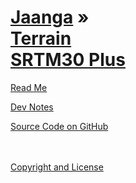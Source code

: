[Jaanga](../index.html ) &raquo;<br>[Terrain<br>SRTM30 Plus]( ./index.html )
=========================================================================================

<p id=rm >
	<a href=JavaScript:displayPage("#readme.md#rm"); >Read Me</a>
</p>

<p id=dn >
	<a href=JavaScript:displayPage("#dev-notes.md#dn"); >Dev Notes</a>
</p>

<i class="fa fa-external-link"></i> [Source Code on GitHub ]( https://github.com/jaanga/terrain-srtm30-plus/ )  
<br>
<br>


<i class="fa fa-external-link"></i> 
[Copyright and License]( https://github.com/jaanga/jaanga.github.io/blob/master/jaanga-copyright-and-mit-license.md )